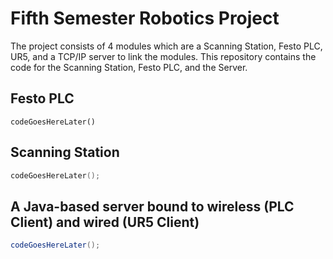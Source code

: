 # Fifth Semester Robotics Project 
The project consists of 4 modules which are a Scanning Station, Festo PLC, UR5, and a TCP/IP server to link the modules. This repository contains the code for the Scanning Station, Festo PLC, and the Server.

## Festo PLC

```st
codeGoesHereLater()
```

## Scanning Station
```cpp
codeGoesHereLater();
```

## A Java-based server bound to wireless (PLC Client) and wired (UR5 Client)
```java
codeGoesHereLater();
```

